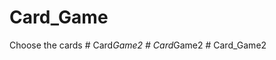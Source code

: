 # Card_Game
Choose the cards
#   C a r d _ G a m e 2  
 #   C a r d _ G a m e 2  
 #   C a r d _ G a m e 2  
 